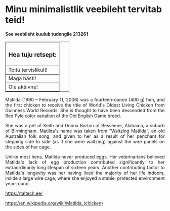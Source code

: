 <!DOCTYPE html>
<html>
   <body>
        <h1><strong>Minu minimalistlik veebileht tervitab teid!</strong></h1>
        <p><strong>See veebileht kuulub tudengile 213261</strong></p>
   </body>
   <table style="border-collapse: collapse; width: 40%;" border="1">
   <tbody>
     <tr>
     <td style="width: 100%;">
        <h3>Hea tuju retsept:</h3>
    </td>
    </tr>
    <tr>
        <td style="width: 100%;">Toitu tervislikult!</td>
    </tr>
    <tr>
       <td style="width: 100%;">Maga h&auml;sti!</td>
    </tr>
    <tr>
      <td style="width: 100%;">Ole aktiivne!</td>
    </tr>
  </tbody>
</table>
<p style="text-align: justify;">Matilda (1990 &ndash; February 11, 2006) was a fourteen-ounce (400 g) hen, and the first chicken to receive the title of World's Oldest Living Chicken from Guinness World Records. She is thought to have been descended from the Red Pyle color variation of the Old English Game breed.</p>
<p style="text-align: justify;">She was a pet of Keith and Donna Barton of Bessemer, Alabama, a suburb of Birmingham. Matilda's name was taken from "Waltzing Matilda", an old Australian folk song, and given to her as a result of her penchant for stepping side to side (as if she were waltzing) against the wire panels on the sides of her cage.</p>
<p style="text-align: justify;">Unlike most hens, Matilda never produced eggs. Her veterinarians believed Matilda's lack of egg production contributed significantly to her extraordinarily long lifespan of sixteen years. Another contributing factor to Matilda's longevity was her having lived the majority of her life indoors, inside a large wire cage, where she enjoyed a stable, protected environment year-round.</p>
<p><a href="https://taltech.ee/">https://taltech.ee/</a></p>
<p><a href="https://en.wikipedia.org/wiki/Matilda_(chicken)">https://en.wikipedia.org/wiki/Matilda_(chicken)</a></p>
<p><img src="https://upload.wikimedia.org/wikipedia/en/9/90/Matilda_the_Performing_Chicken_%28profile%29.png" alt="" /></p>
</html>
